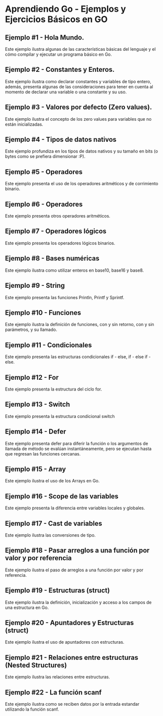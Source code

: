 # Aprendiendo Go - Ejemplos y Ejercicios Básicos en GO

## Ejemplo #1 - Hola Mundo.
Este ejemplo ilustra algunas de las características básicas del lenguaje y el cómo compilar y ejecutar un programa básico en Go.

## Ejemplo #2 - Constantes y Enteros.
Este ejemplo ilustra como declarar constantes y variables de tipo entero, además, presenta algunas de las consideraciones para tener en cuenta al momento de declarar una variable o una constante y su uso. 

## Ejemplo #3 - Valores por defecto (Zero values).
Este ejemplo ilustra el concepto de los zero values para variables que no están inicializadas. 

## Ejemplo #4 - Tipos de datos nativos
Este ejemplo profundiza en los tipos de datos nativos y su tamaño en bits (o bytes como se prefiera dimensionar :P).

## Ejemplo #5 - Operadores
Este ejemplo presenta el uso de los operadores aritméticos y de corrimiento binario.

## Ejemplo #6 - Operadores
Este ejemplo presenta otros operadores aritméticos.

## Ejemplo #7 - Operadores lógicos
Este ejemplo presenta los operadores lógicos binarios.

## Ejemplo #8 - Bases numéricas
Este ejemplo ilustra como utilizar enteros en base10, base16 y base8.

## Ejemplo #9 - String
Este ejemplo presenta las funciones Println, Printf y Sprintf.

## Ejemplo #10 - Funciones
Este ejemplo ilustra la definición de funciones, con y sin retorno, con y sin parámetros, y su llamado.

## Ejemplo #11 - Condicionales 
Este ejemplo presenta las estructuras condicionales if - else, if - else if - else.

## Ejemplo #12 - For
Este ejemplo presenta la estructura del ciclo for.

## Ejemplo #13 - Switch
Este ejemplo presenta la estructura condicional switch

## Ejemplo #14 - Defer
Este ejemplo presenta defer para diferir la función o los argumentos de llamada de método se evalúan instantáneamente, pero se ejecutan hasta que regresan las funciones cercanas.

## Ejemplo #15 - Array
Este ejemplo ilustra el uso de los Arrays en Go.

## Ejemplo #16 - Scope de las variables
Este ejemplo presenta la diferencia entre variables locales y globales.

## Ejemplo #17 - Cast de variables
Este ejemplo ilustra las conversiones de tipo. 

## Ejemplo #18 - Pasar arreglos a una función por valor y por referencia
Este ejemplo ilustra el paso de arreglos a una función por valor y por referencia.

## Ejemplo #19 - Estructuras (struct)
Este ejemplo ilustra la definición, inicialización y acceso a los campos de una estructura en Go.

## Ejemplo #20 - Apuntadores y Estructuras (struct)
Este ejemplo ilustra el uso de apuntadores con estructuras. 

## Ejemplo #21 - Relaciones entre estructuras (Nested Structures)
Este ejemplo ilustra las relaciones entre estructuras. 

## Ejemplo #22 - La función scanf
Este ejemplo ilustra como se reciben datos por la entrada estandar utilizando la función scanf.